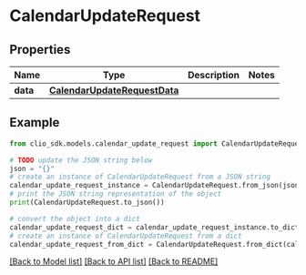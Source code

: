 # CalendarUpdateRequest


## Properties

Name | Type | Description | Notes
------------ | ------------- | ------------- | -------------
**data** | [**CalendarUpdateRequestData**](CalendarUpdateRequestData.md) |  | 

## Example

```python
from clio_sdk.models.calendar_update_request import CalendarUpdateRequest

# TODO update the JSON string below
json = "{}"
# create an instance of CalendarUpdateRequest from a JSON string
calendar_update_request_instance = CalendarUpdateRequest.from_json(json)
# print the JSON string representation of the object
print(CalendarUpdateRequest.to_json())

# convert the object into a dict
calendar_update_request_dict = calendar_update_request_instance.to_dict()
# create an instance of CalendarUpdateRequest from a dict
calendar_update_request_from_dict = CalendarUpdateRequest.from_dict(calendar_update_request_dict)
```
[[Back to Model list]](../README.md#documentation-for-models) [[Back to API list]](../README.md#documentation-for-api-endpoints) [[Back to README]](../README.md)


